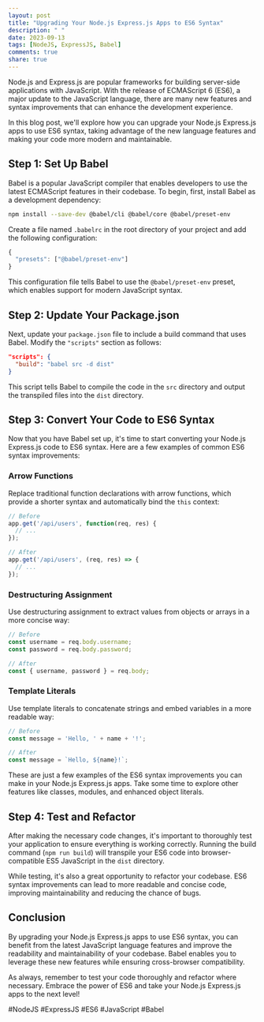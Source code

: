 ```yaml
---
layout: post
title: "Upgrading Your Node.js Express.js Apps to ES6 Syntax"
description: " "
date: 2023-09-13
tags: [NodeJS, ExpressJS, Babel]
comments: true
share: true
---
```


Node.js and Express.js are popular frameworks for building server-side applications with JavaScript. With the release of ECMAScript 6 (ES6), a major update to the JavaScript language, there are many new features and syntax improvements that can enhance the development experience.

In this blog post, we'll explore how you can upgrade your Node.js Express.js apps to use ES6 syntax, taking advantage of the new language features and making your code more modern and maintainable.

## Step 1: Set Up Babel

Babel is a popular JavaScript compiler that enables developers to use the latest ECMAScript features in their codebase. To begin, first, install Babel as a development dependency:

```bash
npm install --save-dev @babel/cli @babel/core @babel/preset-env
```

Create a file named `.babelrc` in the root directory of your project and add the following configuration:

```javascript
{
  "presets": ["@babel/preset-env"]
}
```

This configuration file tells Babel to use the `@babel/preset-env` preset, which enables support for modern JavaScript syntax.

## Step 2: Update Your Package.json

Next, update your `package.json` file to include a build command that uses Babel. Modify the `"scripts"` section as follows:

```json
"scripts": {
  "build": "babel src -d dist"
}
```

This script tells Babel to compile the code in the `src` directory and output the transpiled files into the `dist` directory.

## Step 3: Convert Your Code to ES6 Syntax

Now that you have Babel set up, it's time to start converting your Node.js Express.js code to ES6 syntax. Here are a few examples of common ES6 syntax improvements:

### Arrow Functions

Replace traditional function declarations with arrow functions, which provide a shorter syntax and automatically bind the `this` context:

```javascript
// Before
app.get('/api/users', function(req, res) {
  // ...
});

// After
app.get('/api/users', (req, res) => {
  // ...
});
```

### Destructuring Assignment

Use destructuring assignment to extract values from objects or arrays in a more concise way:

```javascript
// Before
const username = req.body.username;
const password = req.body.password;

// After
const { username, password } = req.body;
```

### Template Literals

Use template literals to concatenate strings and embed variables in a more readable way:

```javascript
// Before
const message = 'Hello, ' + name + '!';

// After
const message = `Hello, ${name}!`;
```

These are just a few examples of the ES6 syntax improvements you can make in your Node.js Express.js apps. Take some time to explore other features like classes, modules, and enhanced object literals.

## Step 4: Test and Refactor

After making the necessary code changes, it's important to thoroughly test your application to ensure everything is working correctly. Running the build command (`npm run build`) will transpile your ES6 code into browser-compatible ES5 JavaScript in the `dist` directory.

While testing, it's also a great opportunity to refactor your codebase. ES6 syntax improvements can lead to more readable and concise code, improving maintainability and reducing the chance of bugs.

## Conclusion

By upgrading your Node.js Express.js apps to use ES6 syntax, you can benefit from the latest JavaScript language features and improve the readability and maintainability of your codebase. Babel enables you to leverage these new features while ensuring cross-browser compatibility.

As always, remember to test your code thoroughly and refactor where necessary. Embrace the power of ES6 and take your Node.js Express.js apps to the next level!

#NodeJS #ExpressJS #ES6 #JavaScript #Babel